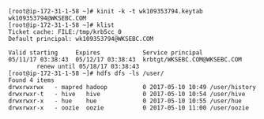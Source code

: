 	[root@ip-172-31-1-58 ~]# kinit -k -t wk109353794.keytab wk109353794@WKSEBC.COM   
	[root@ip-172-31-1-58 ~]# klist
	Ticket cache: FILE:/tmp/krb5cc_0
	Default principal: wk109353794@WKSEBC.COM
	
	Valid starting     Expires            Service principal
	05/11/17 03:38:43  05/12/17 03:38:43  krbtgt/WKSEBC.COM@WKSEBC.COM
			renew until 05/18/17 03:38:43
	[root@ip-172-31-1-58 ~]# hdfs dfs -ls /user/
	Found 4 items
	drwxrwxrwx   - mapred hadoop          0 2017-05-10 10:49 /user/history
	drwxrwxr-t   - hive   hive            0 2017-05-10 10:54 /user/hive
	drwxrwxr-x   - hue    hue             0 2017-05-10 10:55 /user/hue
	drwxrwxr-x   - oozie  oozie           0 2017-05-10 11:00 /user/oozie
